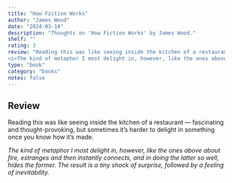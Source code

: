 ```yaml
---
title: "How Fiction Works"
author: "James Wood"
date: "2024-03-14"
description: "Thoughts on 'How Fiction Works' by James Wood."
shelf: ""
rating: 3
review: "Reading this was like seeing inside the kitchen of a restaurant — fascinating and thought-provoking, but sometimes it’s harder to delight in something once you know how it’s made.<br/><br/>
<i>The kind of metaphor I most delight in, however, like the ones above about fire, estranges and then instantly connects, and in doing the latter so well, hides the former. The result is a tiny shock of surprise, followed by a feeling of inevitability.</i>"
type: "book"
category: "books"
notes: false
---
```


## Review

Reading this was like seeing inside the kitchen of a restaurant — fascinating and thought-provoking, but sometimes it’s harder to delight in something once you know how it’s made.

_The kind of metaphor I most delight in, however, like the ones above about fire, estranges and then instantly connects, and in doing the latter so well, hides the former. The result is a tiny shock of surprise, followed by a feeling of inevitability._
